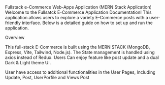 Fullstack e-Commerce Web-Apps Application (MERN Stack Application)
Welcome to the Fullsatck E-Commerce Application Documentation! This application allows users to explore a variety E-Commerce posts with a user-friendly interface. Below is a detailed guide on how to set up and run the application.

Overview

This full-stack E-Commerce is built using the MERN STACK (MongoDB, Express, Vite, Tailwind, Node.js). The State management is handled using axios instead of Redux. Users Can enjoy feature like post update and a dual Dark & Light theme UI.

User have access to additional functionalities in the User Pages, Including Update, Post, UserPorfile and Views Post
